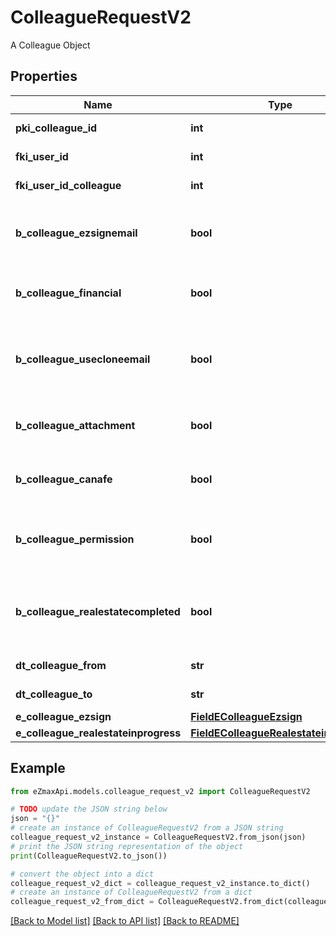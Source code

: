 # ColleagueRequestV2

A Colleague Object

## Properties

Name | Type | Description | Notes
------------ | ------------- | ------------- | -------------
**pki_colleague_id** | **int** | The unique ID of the Colleague | [optional] 
**fki_user_id** | **int** | The unique ID of the User | 
**fki_user_id_colleague** | **int** | The unique ID of the User | 
**b_colleague_ezsignemail** | **bool** | Whether the email can be used by the cloning user in Ezsign | 
**b_colleague_financial** | **bool** | Whether the cloning user has access to the financial | 
**b_colleague_usecloneemail** | **bool** | Whether the cloning user has access to the cloned user email to send communications | 
**b_colleague_attachment** | **bool** | Whether the cloning user has access to the attachment | 
**b_colleague_canafe** | **bool** | Whether the cloning user has access to canafe | 
**b_colleague_permission** | **bool** | Whether the cloning user copies the permission of the cloned user | 
**b_colleague_realestatecompleted** | **bool** | Whether if the cloning user has access to the completed folders in real estate | 
**dt_colleague_from** | **str** | The from of the Colleague | [optional] 
**dt_colleague_to** | **str** | The to of the Colleague | [optional] 
**e_colleague_ezsign** | [**FieldEColleagueEzsign**](FieldEColleagueEzsign.md) |  | 
**e_colleague_realestateinprogress** | [**FieldEColleagueRealestateinprogess**](FieldEColleagueRealestateinprogess.md) |  | 

## Example

```python
from eZmaxApi.models.colleague_request_v2 import ColleagueRequestV2

# TODO update the JSON string below
json = "{}"
# create an instance of ColleagueRequestV2 from a JSON string
colleague_request_v2_instance = ColleagueRequestV2.from_json(json)
# print the JSON string representation of the object
print(ColleagueRequestV2.to_json())

# convert the object into a dict
colleague_request_v2_dict = colleague_request_v2_instance.to_dict()
# create an instance of ColleagueRequestV2 from a dict
colleague_request_v2_from_dict = ColleagueRequestV2.from_dict(colleague_request_v2_dict)
```
[[Back to Model list]](../README.md#documentation-for-models) [[Back to API list]](../README.md#documentation-for-api-endpoints) [[Back to README]](../README.md)


